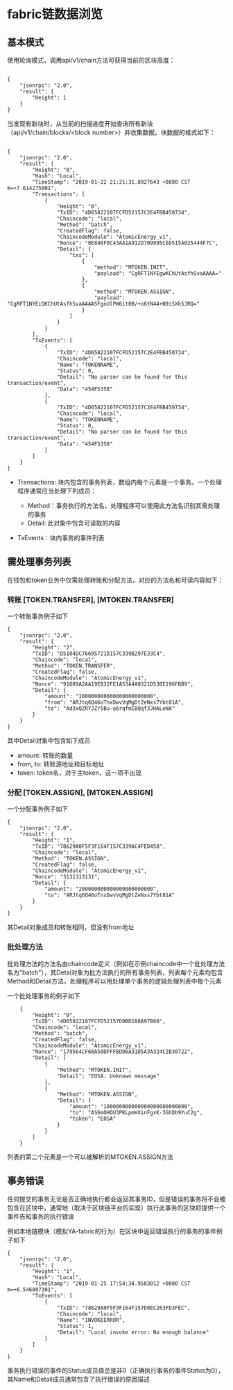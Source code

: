 # fabric链数据浏览

## 基本模式

使用轮询模式，调用api/v1/chain方法可获得当前的区块高度：

```

{
    "jsonrpc": "2.0",
    "result": {
        "Height": 1
    }
}

```

当发现有新块时，从当前的扫描进度开始查询所有新块（api/v1/chain/blocks/\<block number\>）并收集数据，块数据的格式如下：

```

{
    "jsonrpc": "2.0",
    "result": {
        "Height": "0",
        "Hash": "Local",
        "TimeStamp": "2019-01-22 21:21:31.8927643 +0800 CST m=+7.614275001",
        "Transactions": [
            {
                "Height": "0",
                "TxID": "4D65822107FCFD52157C2E4FBB450734",
                "Chaincode": "local",
                "Method": "batch",
                "CreatedFlag": false,
                "ChaincodeModule": "AtomicEnergy_v1",
                "Nonce": "0E846F0C43AA1A912D709995CED515A025444F7C",
                "Detail": {
                    "txs": [
                        {
                            "method": "MTOKEN.INIT",
                            "payload": "CgRFT1NYEgwKChUtAsfhSvaAAAA="
                        },
                        {
                            "method": "MTOKEN.ASSIGN",
                            "payload": "CgRFT1NYEiQKChUtAsfhSvaAAAASFgoUlPW6it0B/+o6tN44+N9iSXh5JRQ="
                        }
                    ]
                }
            }
        ],
        "TxEvents": [
            {
                "TxID": "4D65822107FCFD52157C2E4FBB450734",
                "Chaincode": "local",
                "Name": "TOKENNAME",
                "Status": 0,
                "Detail": "No parser can be found for this transaction/event",
                "Data": "454F5358"
            },
            {
                "TxID": "4D65822107FCFD52157C2E4FBB450734",
                "Chaincode": "local",
                "Name": "TOKENNAME",
                "Status": 0,
                "Detail": "No parser can be found for this transaction/event",
                "Data": "454F5358"
            }
        ]
    }
}

```

+ Transactions: 块内包含的事务列表，数组内每个元素是一个事务。一个处理程序通常应当处理下列成员：

    + Method：事务执行的方法名，处理程序可以使用此方法名识别其需处理的事务
    + Detail: 此对象中包含可读取的内容

+ TxEvents：块内事务的事件列表

## 需处理事务列表

在钱包和token业务中仅需处理转账和分配方法，对应的方法名和可读内容如下：

### 转账 \[TOKEN.TRANSFER\], \[MTOKEN.TRANSFER\]

一个转账事务例子如下

```
{
    "jsonrpc": "2.0",
    "result": {
        "Height": "2",
        "TxID": "D5104DC76695721D157C339B297E33C4",
        "Chaincode": "local",
        "Method": "TOKEN.TRANSFER",
        "CreatedFlag": false,
        "ChaincodeModule": "AtomicEnergy_v1",
        "Nonce": "91089A2AA19EB32FE1A53A4A0321D530E196FBB9",
        "Detail": {
            "amount": "100000000000000000000000",
            "from": "ARJtq6Q46oTnxDwvVqMgDtZeNxs7Ybt81A",
            "to": "Ad3xQZRYJZr5Bu-o6rqfmIBQqf3JHALeNA"
        }
    }
}

```

其中Detail对象中包含如下成员

+ amount: 转账的数量
+ from, to: 转账源地址和目标地址
+ token: token名，对于主token，这一项不出现

### 分配 \[TOKEN.ASSIGN\], \[MTOKEN.ASSIGN\]

一个分配事务例子如下

```
{
    "jsonrpc": "2.0",
    "result": {
        "Height": "1",
        "TxID": "78629A0F5F3F164F157C339AC4FED458",
        "Chaincode": "local",
        "Method": "TOKEN.ASSIGN",
        "CreatedFlag": false,
        "ChaincodeModule": "AtomicEnergy_v1",
        "Nonce": "3131313131",
        "Detail": {
            "amount": "200000000000000000000000",
            "to": "ARJtq6Q46oTnxDwvVqMgDtZeNxs7Ybt81A"
        }
    }
}

```

其Detail对象成员和转账相同，但没有from地址

### 批处理方法

批处理方法的方法名由chaincode定义（例如在示例chaincode中一个批处理方法名为"batch"），其Detai对象为批方法执行的所有事务列表，列表每个元素均包含Method和Detail方法，处理程序可以用处理单个事务的逻辑处理列表中每个元素

一个批处理事务的例子如下

```
    {
        "Height": "0",
        "TxID": "4D65822107FCFD52157D0BD188A97B60",
        "Chaincode": "local",
        "Method": "batch",
        "CreatedFlag": false,
        "ChaincodeModule": "AtomicEnergy_v1",
        "Nonce": "179564CF68A50DFFFBDD6A31D5A3A324C2B30722",
        "Detail": [
            {
                "Method": "MTOKEN.INIT",
                "Detail": "EOSA: Unknown message"
            },
            {
                "Method": "MTOKEN.ASSIGN",
                "Detail": {
                    "amount": "100000000000000000000000000",
                    "to": "AS6mOHOU3PKLpmHXinFgxK-3GhDb9YuC2g",
                    "token": "EOSA"
                }
            }
        ]
    }
```

列表的第二个元素是一个可以被解析的MTOKEN.ASSIGN方法

## 事务错误

任何提交的事务无论是否正确地执行都会返回其事务ID，但是错误的事务将不会被包含在区块中，通常地（取决于区块链平台的实现）执行此事务的区块将提供一个事件告知事务的执行错误

例如本地链模块（模拟YA-fabric的行为）在区块中返回错误执行的事务的事件例子如下

```
{
    "jsonrpc": "2.0",
    "result": {
        "Height": "1",
        "Hash": "Local",
        "TimeStamp": "2019-01-25 17:54:34.9503012 +0800 CST m=+6.546807301",
        "TxEvents": [
            {
                "TxID": "78629A0F5F3F164F157D0EC263FD3FEC",
                "Chaincode": "local",
                "Name": "INVOKEERROR",
                "Status": 1,
                "Detail": "Local invoke error: No enough balance"
            }
        ]
    }
}
```

事务执行错误的事件的Status成员值总是非0（正确执行事务的事件Status为0），其Name和Detail成员通常包含了执行错误的原因描述

